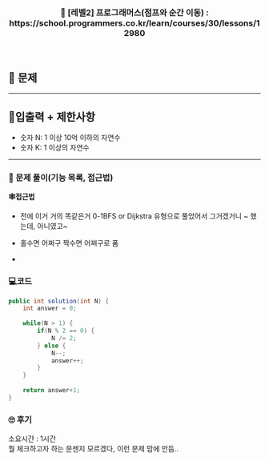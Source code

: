 <h3 align="center"> 
    📢  [레벨2] 프로그래머스(점프와 순간 이동) : https://school.programmers.co.kr/learn/courses/30/lessons/12980
</h3>

<br>

## 🚀 문제

---

## 🚦입출력 + 제한사항

- 숫자 N: 1 이상 10억 이하의 자연수
- 숫자 K: 1 이상의 자연수

---

### 📜 문제 풀이(기능 목록, 접근법)
**🕸접근법**
- 전에 이거 거의 똑같은거 0-1BFS or Dijkstra 유형으로 풀었어서 그거겠거니 ~ 했는데, 아니였고~
- 홀수면 어쩌구 짝수면 어쩌구로 품

-

### 💻코드

```java
public int solution(int N) {
    int answer = 0;
    
    while(N > 1) {
        if(N % 2 == 0) {
            N /= 2;
        } else {
            N--;
            answer++;
        }
    }
    
    return answer+1;
}
```

### 🙄 후기
소요시간 : 1시간  <br>
뭘 체크하고자 하는 문젠지 모르겠다, 이런 문제 맘에 안듬..